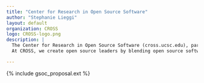 ```yaml
---
title: "Center for Research in Open Source Software"
author: "Stephanie Lieggi"
layout: default
organization: CROSS
logo: CROSS-logo.png
description: |
  The Center for Research in Open Source Software (cross.ucsc.edu), part of the Baskin School of Engineering at UC Santa Cruz, was founded based on the success of former UCSC student Sage Weil and the Ceph storage system. 
  At CROSS, we create open source leaders by blending open source software strategies with graduate-level research. CROSS turns OSS prototypes into successful open source software projects.

---
```


{% include gsoc_proposal.ext %}

